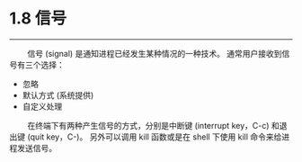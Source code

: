# 1.8 信号
***

&emsp;&emsp;
信号 (signal) 是通知进程已经发生某种情况的一种技术。
通常用户接收到信号有三个选择：

+ 忽略
+ 默认方式 (系统提供)
+ 自定义处理

&emsp;&emsp;
在终端下有两种产生信号的方式，分别是中断键 (interrupt key，C-c) 和退出键 (quit key，C-\)。
另外可以调用 kill 函数或是在 shell 下使用 kill 命令来给进程发送信号。